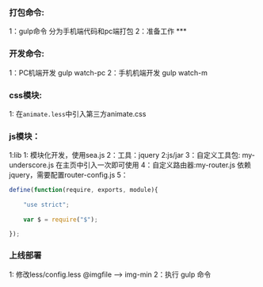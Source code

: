 ### 打包命令:
1：gulp命令  分为手机端代码和pc端打包
2：准备工作   ***

### 开发命令:
1：PC机端开发   gulp watch-pc
2：手机机端开发   gulp watch-m

### css模块:
1: 在`animate.less`中引入第三方animate.css
    
### js模块：
1:lib
	1: 模块化开发，使用sea.js
	2：工具：jquery
2:js/jar
	3：自定义工具包: my-underscore.js 在主页中引入一次即可使用
	4：自定义路由器:my-router.js   依赖 jquery，需要配置router-config.js
5：
``` js
define(function(require, exports, module){
	
	"use strict";
	
	var $ = require("$");

});
```

### 上线部署
1: 修改less/config.less  @imgfile --> img-min
2：执行 gulp 命令
